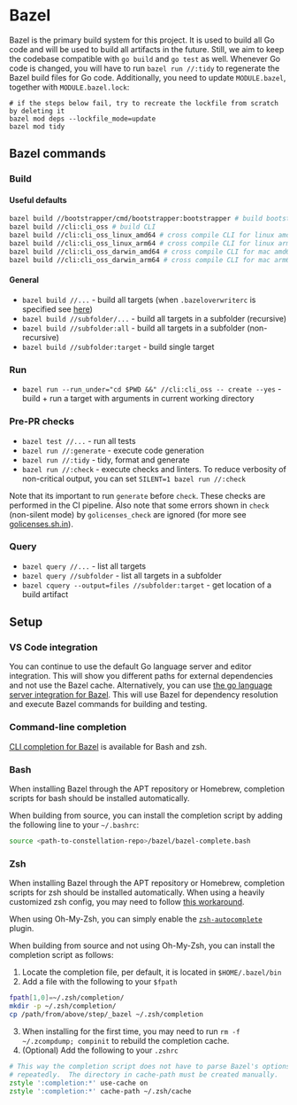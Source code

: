 # Bazel

Bazel is the primary build system for this project. It is used to build all Go code and will be used to build all artifacts in the future.
Still, we aim to keep the codebase compatible with `go build` and `go test` as well.
Whenever Go code is changed, you will have to run `bazel run //:tidy` to regenerate the Bazel build files for Go code.
Additionally, you need to update `MODULE.bazel`, together with `MODULE.bazel.lock`:

```
# if the steps below fail, try to recreate the lockfile from scratch by deleting it
bazel mod deps --lockfile_mode=update
bazel mod tidy
```

## Bazel commands

### Build

#### Useful defaults

```sh
bazel build //bootstrapper/cmd/bootstrapper:bootstrapper # build bootstrapper
bazel build //cli:cli_oss # build CLI
bazel build //cli:cli_oss_linux_amd64 # cross compile CLI for linux amd64
bazel build //cli:cli_oss_linux_arm64 # cross compile CLI for linux arm64
bazel build //cli:cli_oss_darwin_amd64 # cross compile CLI for mac amd64
bazel build //cli:cli_oss_darwin_arm64 # cross compile CLI for mac arm64
```

#### General

* `bazel build //...` - build all targets (when `.bazeloverwriterc` is specified see [here](./build-develop-deploy.md#settings))
* `bazel build //subfolder/...` - build all targets in a subfolder (recursive)
* `bazel build //subfolder:all` - build all targets in a subfolder (non-recursive)
* `bazel build //subfolder:target` - build single target

### Run

* `bazel run --run_under="cd $PWD &&" //cli:cli_oss -- create --yes` - build + run a target with arguments in current working directory

### Pre-PR checks

* `bazel test //...` - run all tests
* `bazel run //:generate` - execute code generation
* `bazel run //:tidy` - tidy, format and generate
* `bazel run //:check` - execute checks and linters. To reduce verbosity of non-critical output, you can set `SILENT=1 bazel run //:check`

Note that its important to run `generate` before `check`. These checks are performed in the CI pipeline.
Also note that some errors shown in `check` (non-silent mode) by `golicenses_check` are ignored (for more see [golicenses.sh.in](../../bazel/ci/golicenses.sh.in)).

### Query

* `bazel query //...` - list all targets
* `bazel query //subfolder` - list all targets in a subfolder
* `bazel cquery --output=files //subfolder:target` - get location of a build artifact

## Setup

### VS Code integration

You can continue to use the default Go language server and editor integration. This will show you different paths for external dependencies and not use the Bazel cache.
Alternatively, you can use [the go language server integration for Bazel](https://github.com/bazelbuild/rules_go/wiki/Editor-setup). This will use Bazel for dependency resolution and execute Bazel commands for building and testing.

### Command-line completion

[CLI completion for Bazel](https://bazel.build/install/completion) is available for Bash and zsh.

### Bash

When installing Bazel through the APT repository or Homebrew, completion scripts for bash should be installed automatically.

When building from source, you can install the completion script by adding the following line to your `~/.bashrc`:

```bash
source <path-to-constellation-repo>/bazel/bazel-complete.bash
```

### Zsh

When installing Bazel through the APT repository or Homebrew, completion scripts for zsh should be installed automatically. When using a heavily customized zsh config, you may need to follow [this workaround](https://bazel.build/install/completion).

When using Oh-My-Zsh, you can simply enable the [`zsh-autocomplete`](https://github.com/marlonrichert/zsh-autocomplete) plugin.

When building from source and not using Oh-My-Zsh, you can install the completion script as follows:

1. Locate the completion file, per default, it is located in `$HOME/.bazel/bin`
2. Add a file with the following to your `$fpath`

  ```zsh
  fpath[1,0]=~/.zsh/completion/
  mkdir -p ~/.zsh/completion/
  cp /path/from/above/step/_bazel ~/.zsh/completion
  ```

3. When installing for the first time, you may need to run `rm -f ~/.zcompdump; compinit` to rebuild the completion cache.
4. (Optional) Add the following to your `.zshrc`

  ```zsh
  # This way the completion script does not have to parse Bazel's options
  # repeatedly.  The directory in cache-path must be created manually.
  zstyle ':completion:*' use-cache on
  zstyle ':completion:*' cache-path ~/.zsh/cache
  ```
